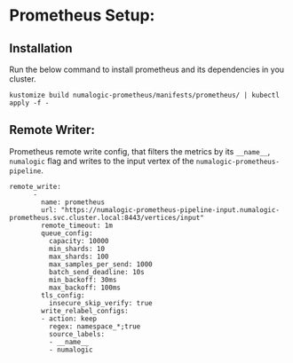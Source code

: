 # Prometheus Setup:


## Installation

Run the below command to install prometheus and its dependencies in you cluster.

```shell
kustomize build numalogic-prometheus/manifests/prometheus/ | kubectl apply -f - 
```

## Remote Writer:

Prometheus remote write config, that filters the metrics by its `__name__`, `numalogic` flag and writes to the input vertex of the `numalogic-prometheus-pipeline`.

```shell
remote_write:
      -
        name: prometheus
        url: "https://numalogic-prometheus-pipeline-input.numalogic-prometheus.svc.cluster.local:8443/vertices/input"
        remote_timeout: 1m
        queue_config:
          capacity: 10000
          min_shards: 10
          max_shards: 100
          max_samples_per_send: 1000
          batch_send_deadline: 10s
          min_backoff: 30ms
          max_backoff: 100ms
        tls_config:
          insecure_skip_verify: true
        write_relabel_configs:
        - action: keep
          regex: namespace_*;true
          source_labels:
          - __name__
          - numalogic
```